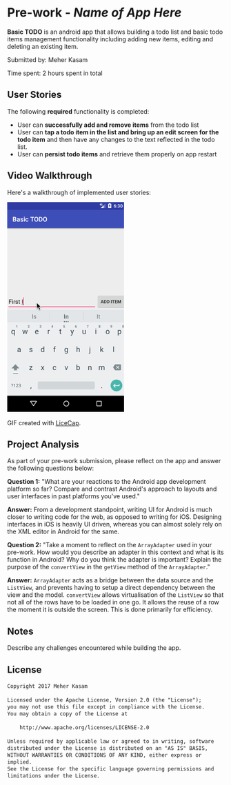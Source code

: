 # Pre-work - *Name of App Here*

**Basic TODO** is an android app that allows building a todo list and basic todo items management functionality including adding new items, editing and deleting an existing item.

Submitted by: Meher Kasam

Time spent: 2 hours spent in total

## User Stories

The following **required** functionality is completed:

* User can **successfully add and remove items** from the todo list
* User can **tap a todo item in the list and bring up an edit screen for the todo item** and then have any changes to the text reflected in the todo list.
* User can **persist todo items** and retrieve them properly on app restart

## Video Walkthrough

Here's a walkthrough of implemented user stories:

<img src='https://raw.githubusercontent.com/meherkasam/AndroidBasicTODO/master/walkthrough.gif' title='Video Walkthrough' width='' alt='Video Walkthrough' />

GIF created with [LiceCap](http://www.cockos.com/licecap/).

## Project Analysis

As part of your pre-work submission, please reflect on the app and answer the following questions below:

**Question 1:** "What are your reactions to the Android app development platform so far? Compare and contrast Android's approach to layouts and user interfaces in past platforms you've used."

**Answer:** From a development standpoint, writing UI for Android is much closer to writing code for the web, as opposed to writing for iOS. Designing interfaces in iOS is heavily UI driven, whereas you can almost solely rely on the XML editor in Android for the same.

**Question 2:** "Take a moment to reflect on the `ArrayAdapter` used in your pre-work. How would you describe an adapter in this context and what is its function in Android? Why do you think the adapter is important? Explain the purpose of the `convertView` in the `getView` method of the `ArrayAdapter`."

**Answer:**
`ArrayAdapter` acts as a bridge between the data source and the `ListView`, and prevents having to setup a direct dependency between the view and the model.
`convertView` allows virtualisation of the `ListView` so that not all of the rows have to be loaded in one go. It allows the reuse of a row the moment it is outside the screen. This is done primarily for efficiency.

## Notes

Describe any challenges encountered while building the app.

## License

    Copyright 2017 Meher Kasam

    Licensed under the Apache License, Version 2.0 (the "License");
    you may not use this file except in compliance with the License.
    You may obtain a copy of the License at

        http://www.apache.org/licenses/LICENSE-2.0

    Unless required by applicable law or agreed to in writing, software
    distributed under the License is distributed on an "AS IS" BASIS,
    WITHOUT WARRANTIES OR CONDITIONS OF ANY KIND, either express or implied.
    See the License for the specific language governing permissions and
    limitations under the License.